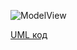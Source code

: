 ![ModelView]()

[UML код](https://github.com/ip-85/System-Dynamics/blob/master/Doc/UMLDiagrams/general/Diagram/UML/generalModelUML.pu)
